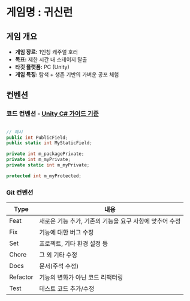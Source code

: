 # 게임명 : 귀신런

## 게임 개요

- **게임 장르:** 1인칭 캐주얼 호러
- **목표:** 제한 시간 내 스테이지 탈출
- **타깃 플랫폼:** PC (Unity)
- **게임 특징:** 탐색 + 생존 기반의 가벼운 공포 체험

## 컨벤션

### 코드 컨벤션 - [Unity C# 가이드 기준](https://unity.com/kr/resources/c-sharp-style-guide-unity-6)

```cs

// 예시
public int PublicField;
public static int MyStaticField;

private int m_packagePrivate;
private int m_myPrivate;
private static int m_myPrivate;

protected int m_myProtected;

```

### Git 컨벤션

| Type     | 내용                                                    |
| -------- | ------------------------------------------------------- |
| Feat     | 새로운 기능 추가, 기존의 기능을 요구 사항에 맞추어 수정 |
| Fix      | 기능에 대한 버그 수정                                   |
| Set      | 프로젝트, 기타 환경 설정 등                             |
| Chore    | 그 외 기타 수정                                         |
| Docs     | 문서(주석 수정)                                         |
| Refactor | 기능의 변화가 아닌 코드 리팩터링                        |
| Test     | 테스트 코드 추가/수정                                   |
